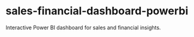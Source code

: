 # sales-financial-dashboard-powerbi
Interactive Power BI dashboard for sales and financial insights.
